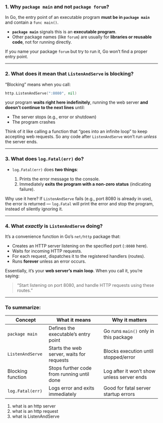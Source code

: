 
### 1. **Why `package main` and not `package forum`?**

In Go, the entry point of an executable program **must be in `package main`** and contain a `func main()`.

* **`package main`** signals this is an **executable program**.
* Other package names (like `forum`) are usually for **libraries or reusable code**, not for running directly.

If you name your package `forum` but try to run it, Go won’t find a proper entry point.

---

### 2. **What does it mean that `ListenAndServe` is blocking?**

“Blocking” means when you call:

```go
http.ListenAndServe(":8080", nil)
```

your program **waits right here indefinitely**, running the web server **and doesn’t continue to the next lines** until:

* The server stops (e.g., error or shutdown)
* The program crashes

Think of it like calling a function that “goes into an infinite loop” to keep accepting web requests. So any code after `ListenAndServe` won’t run *unless* the server ends.

---

### 3. **What does `log.Fatal(err)` do?**

* `log.Fatal(err)` does **two things**:

  1. Prints the error message to the console.
  2. Immediately **exits the program with a non-zero status** (indicating failure).

Why use it here?
If `ListenAndServe` fails (e.g., port 8080 is already in use), the error is returned — `log.Fatal` will print the error and stop the program, instead of silently ignoring it.

---

### 4. **What *exactly* is `ListenAndServe` doing?**

It’s a convenience function in Go’s `net/http` package that:

* Creates an HTTP server listening on the specified port (`:8080` here).
* Waits for incoming HTTP requests.
* For each request, dispatches it to the registered handlers (routes).
* Runs **forever** unless an error occurs.

Essentially, it’s your **web server’s main loop**. When you call it, you’re saying:

> “Start listening on port 8080, and handle HTTP requests using these routes.”

---

### To summarize:

| Concept           | What it means                              | Why it matters                             |
| ----------------- | ------------------------------------------ | ------------------------------------------ |
| `package main`    | Defines the executable’s entry point       | Go runs `main()` only in this package      |
| `ListenAndServe`  | Starts the web server, waits for requests  | Blocks execution until stopped/error       |
| Blocking function | Stops further code from running until done | Log after it won’t show unless server ends |
| `log.Fatal(err)`  | Logs error and exits immediately           | Good for fatal server startup errors       |

1) what is an http server
2) what is an http request
3) what is ListenAndServe